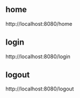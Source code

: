 ## home
http://localhost:8080/home
## login
http://localhost:8080/login
## logout
http://localhost:8080/logout
